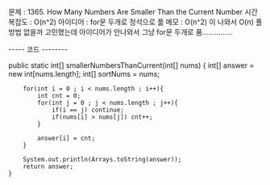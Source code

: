 
문제 : 1365. How Many Numbers Are Smaller Than the Current Number
시간복잡도 : O(n^2)
아이디어 : for문 두개로 정석으로 풂
메모 : O(n^2) 이 나와서 O(n) 풀 방법 없을까 고민했는데 아이디어가 안나와서 그냥 for문 두개로 품...............


----- 코드 --------

 public static int[] smallerNumbersThanCurrent(int[] nums) {
        int[] answer = new int[nums.length];
        int[] sortNums = nums;
        
        for(int i = 0 ; i < nums.length ; i++){
            int cnt = 0;
            for(int j = 0 ; j < nums.length ; j++){
                if(i == j) continue;
                if(nums[i] > nums[j]) cnt++;
            }
            
            answer[i] = cnt;
        }

        System.out.println(Arrays.toString(answer));
        return answer;
    }

